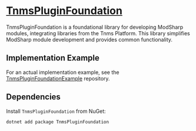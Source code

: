 ﻿# [TnmsPluginFoundation](https://github.com/fltuna/TNMSPluginFoundation)

TnmsPluginFoundation is a foundational library for developing ModSharp modules, integrating libraries from the Tnms Platform. This library simplifies ModSharp module development and provides common functionality.

## Implementation Example

For an actual implementation example, see the [TnmsPluginFoundationExample](../TnmsPluginFoundationExample) repository.

## Dependencies

Install `TnmsPluginFoundation` from NuGet:

```shell
dotnet add package TnmsPluginFoundation
```
